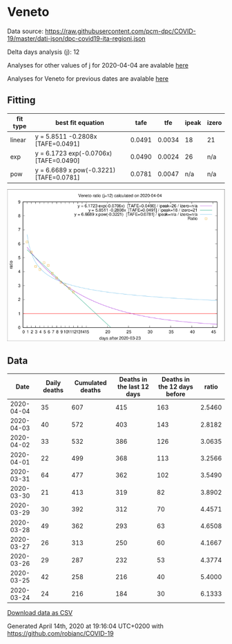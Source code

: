 # Veneto

Data source: https://raw.githubusercontent.com/pcm-dpc/COVID-19/master/dati-json/dpc-covid19-ita-regioni.json

Delta days analysis (j): 12

Analyses for other values of j for 2020-04-04 are avalable [here](../2020-04-04/README.md)

Analyses for Veneto for previous dates are avalable [here](../README.md)

## Fitting 
|fit type|best fit equation|tafe|tfe|ipeak|izero|
|-------|-----|--------|------|---|---|
|linear|y = 5.8511 -0.2808x  [TAFE=0.0491]|0.0491|0.0034|18|21|
|exp|y = 6.1723 exp(-0.0706x)  [TAFE=0.0490]|0.0490|0.0024|26|n/a|
|pow|y = 6.6689 x pow(-0.3221)  [TAFE=0.0781]|0.0781|0.0047|n/a|n/a|

![Plot](COVID-19_veneto_j12_2020-04-04.png)

## Data
|Date|Daily deaths|Cumulated deaths|Deaths in the last 12 days|Deaths in the 12 days before|ratio|
|----|----------|-----------|-------|--------------------|-----|
|2020-04-04|35|607|415|163|2.5460|
|2020-04-03|40|572|403|143|2.8182|
|2020-04-02|33|532|386|126|3.0635|
|2020-04-01|22|499|368|113|3.2566|
|2020-03-31|64|477|362|102|3.5490|
|2020-03-30|21|413|319|82|3.8902|
|2020-03-29|30|392|312|70|4.4571|
|2020-03-28|49|362|293|63|4.6508|
|2020-03-27|26|313|250|60|4.1667|
|2020-03-26|29|287|232|53|4.3774|
|2020-03-25|42|258|216|40|5.4000|
|2020-03-24|24|216|184|30|6.1333|

[Download data as CSV](COVID-19_veneto_j12_2020-04-04.csv)

Generated April 14th, 2020 at 19:16:04 UTC+0200 with https://github.com/robianc/COVID-19
